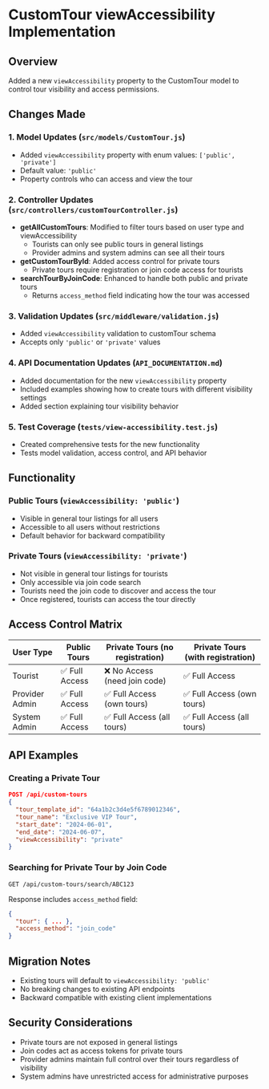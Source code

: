 # CustomTour viewAccessibility Implementation

## Overview
Added a new `viewAccessibility` property to the CustomTour model to control tour visibility and access permissions.

## Changes Made

### 1. Model Updates (`src/models/CustomTour.js`)
- Added `viewAccessibility` property with enum values: `['public', 'private']`
- Default value: `'public'`
- Property controls who can access and view the tour

### 2. Controller Updates (`src/controllers/customTourController.js`)
- **getAllCustomTours**: Modified to filter tours based on user type and viewAccessibility
  - Tourists can only see public tours in general listings
  - Provider admins and system admins can see all their tours
- **getCustomTourById**: Added access control for private tours
  - Private tours require registration or join code access for tourists
- **searchTourByJoinCode**: Enhanced to handle both public and private tours
  - Returns `access_method` field indicating how the tour was accessed

### 3. Validation Updates (`src/middleware/validation.js`)
- Added `viewAccessibility` validation to customTour schema
- Accepts only `'public'` or `'private'` values

### 4. API Documentation Updates (`API_DOCUMENTATION.md`)
- Added documentation for the new `viewAccessibility` property
- Included examples showing how to create tours with different visibility settings
- Added section explaining tour visibility behavior

### 5. Test Coverage (`tests/view-accessibility.test.js`)
- Created comprehensive tests for the new functionality
- Tests model validation, access control, and API behavior

## Functionality

### Public Tours (`viewAccessibility: 'public'`)
- Visible in general tour listings for all users
- Accessible to all users without restrictions
- Default behavior for backward compatibility

### Private Tours (`viewAccessibility: 'private'`)
- Not visible in general tour listings for tourists
- Only accessible via join code search
- Tourists need the join code to discover and access the tour
- Once registered, tourists can access the tour directly

## Access Control Matrix

| User Type | Public Tours | Private Tours (no registration) | Private Tours (with registration) |
|-----------|--------------|--------------------------------|-----------------------------------|
| Tourist | ✅ Full Access | ❌ No Access (need join code) | ✅ Full Access |
| Provider Admin | ✅ Full Access | ✅ Full Access (own tours) | ✅ Full Access (own tours) |
| System Admin | ✅ Full Access | ✅ Full Access (all tours) | ✅ Full Access (all tours) |

## API Examples

### Creating a Private Tour
```json
POST /api/custom-tours
{
  "tour_template_id": "64a1b2c3d4e5f6789012346",
  "tour_name": "Exclusive VIP Tour",
  "start_date": "2024-06-01",
  "end_date": "2024-06-07",
  "viewAccessibility": "private"
}
```

### Searching for Private Tour by Join Code
```http
GET /api/custom-tours/search/ABC123
```

Response includes `access_method` field:
```json
{
  "tour": { ... },
  "access_method": "join_code"
}
```

## Migration Notes
- Existing tours will default to `viewAccessibility: 'public'`
- No breaking changes to existing API endpoints
- Backward compatible with existing client implementations

## Security Considerations
- Private tours are not exposed in general listings
- Join codes act as access tokens for private tours
- Provider admins maintain full control over their tours regardless of visibility
- System admins have unrestricted access for administrative purposes